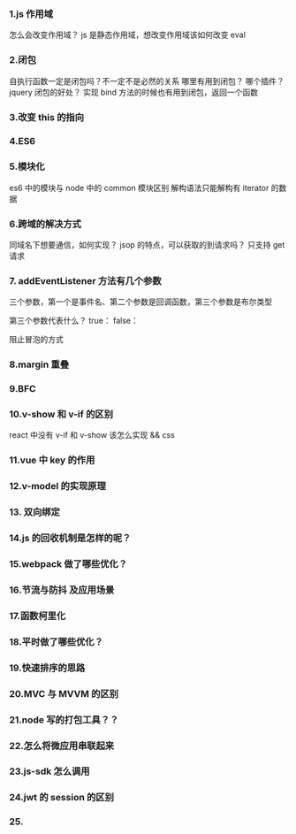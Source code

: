 ### 1.js 作用域

怎么会改变作用域？
js 是静态作用域，想改变作用域该如何改变 eval

### 2.闭包

自执行函数一定是闭包吗？不一定不是必然的关系
哪里有用到闭包？ 哪个插件？ jquery
闭包的好处？
实现 bind 方法的时候也有用到闭包，返回一个函数

### 3.改变 this 的指向

### 4.ES6

### 5.模块化

es6 中的模块与 node 中的 common 模块区别
解构语法只能解构有 iterator 的数据

### 6.跨域的解决方式

同域名下想要通信，如何实现？
jsop 的特点，可以获取的到请求吗？ 只支持 get 请求

### 7. addEventListener 方法有几个参数

三个参数，第一个是事件名、第二个参数是回调函数，第三个参数是布尔类型

第三个参数代表什么？ true： false：

阻止冒泡的方式

### 8.margin 重叠

### 9.BFC

### 10.v-show 和 v-if 的区别

react 中没有 v-if 和 v-show 该怎么实现 && css

### 11.vue 中 key 的作用

### 12.v-model 的实现原理

### 13. 双向绑定

### 14.js 的回收机制是怎样的呢？

### 15.webpack 做了哪些优化？

### 16.节流与防抖 及应用场景

### 17.函数柯里化

### 18.平时做了哪些优化？

### 19.快速排序的思路

### 20.MVC 与 MVVM 的区别

### 21.node 写的打包工具？？

### 22.怎么将微应用串联起来

### 23.js-sdk 怎么调用

### 24.jwt 的 session 的区别

### 25.
